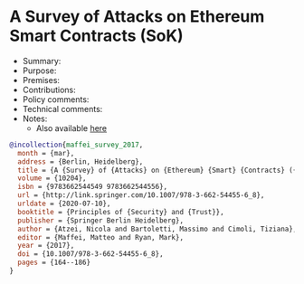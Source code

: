 # A Survey of Attacks on Ethereum Smart Contracts (SoK)

- Summary:
- Purpose:
- Premises:
- Contributions:
- Policy comments:
- Technical comments:
- Notes:
  - Also available [here](https://eprint.iacr.org/2016/1007.pdf)

```bib
@incollection{maffei_survey_2017,
  month = {mar},
  address = {Berlin, Heidelberg},
  title = {A {Survey} of {Attacks} on {Ethereum} {Smart} {Contracts} ({SoK})},
  volume = {10204},
  isbn = {9783662544549 9783662544556},
  url = {http://link.springer.com/10.1007/978-3-662-54455-6_8},
  urldate = {2020-07-10},
  booktitle = {Principles of {Security} and {Trust}},
  publisher = {Springer Berlin Heidelberg},
  author = {Atzei, Nicola and Bartoletti, Massimo and Cimoli, Tiziana},
  editor = {Maffei, Matteo and Ryan, Mark},
  year = {2017},
  doi = {10.1007/978-3-662-54455-6_8},
  pages = {164--186}
}
```
